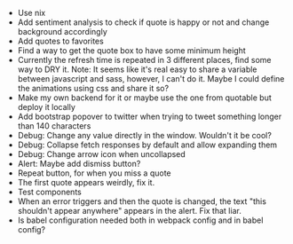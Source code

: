 * Use nix
* Add sentiment analysis to check if quote is happy or not and change background accordingly
* Add quotes to favorites
* Find a way to get the quote box to have some minimum height
* Currently the refresh time is repeated in 3 different places, find some way to DRY it. Note: It seems like it's real easy to share a variable between javascript and sass, however, I can't do it. Maybe I could define the animations using css and share it so?
* Make my own backend for it or maybe use the one from quotable but deploy it locally
* Add bootstrap popover to twitter when trying to tweet something longer than 140 characters
* Debug: Change any value directly in the window. Wouldn't it be cool?
* Debug: Collapse fetch responses by default and allow expanding them
* Debug: Change arrow icon when uncollapsed
* Alert: Maybe add dismiss button?
* Repeat button, for when you miss a quote
* The first quote appears weirdly, fix it.
* Test components
* When an error triggers and then the quote is changed, the text "this shouldn't appear anywhere" appears in the alert. Fix that liar.
* Is babel configuration needed both in webpack config and in babel config?
